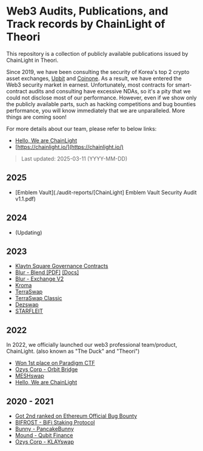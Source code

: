 # Web3 Audits, Publications, and Track records by ChainLight of Theori

This repository is a collection of publicly available publications issued by ChainLight in Theori.

Since 2019, we have been consulting the security of Korea's top 2 crypto asset exchanges, [Upbit](https://upbit.com) and [Coinone](https://coinone.com). As a result, we have entered the Web3 security market in earnest.
Unfortunately, most contracts for smart-contract audits and consulting have excessive NDAs, so it's a pity that we could not disclose most of our performance. However, even if we show only the publicly available parts, such as hacking competitions and bug bounties performance, you will know immediately that we are unparalleled. More things are coming soon!

For more details about our team, please refer to below links:
- [Hello, We are ChainLight](https://blog.chainlight.io/hello-we-are-chainlight-e4c30952fa4a)
- [https://chainlight.io/](https://chainlight.io/)

> Last updated: 2025-03-11 (YYYY-MM-DD)

## 2025

- [Emblem Vault](./audit-reports/[ChainLight] Emblem Vault Security Audit v1.1.pdf)

## 2024

- (Updating)

## 2023

- [Klaytn Square Governance Contracts](https://github.com/klaytn/governance-contracts-audit/blob/main/audit/theori_20230428.pdf)
- [Blur - Blend \[PDF\]](https://drive.google.com/file/d/13rmzXIdy138gxPwiGNH8kk-yob4Bjzll/view) [\[Docs\]](https://docs.blur.foundation/)
- [Blur - Exchange V2](https://drive.google.com/file/d/1FAryO7HfklV0ldOGfS9xSLKhaX65lG1I/view?usp=sharing)
- [Kroma](https://drive.google.com/file/d/13TUxZ9KPyvUXNZGddALcJLin-xmp_Fkj/view)
- [TerraSwap](https://terraswap.io/wp-content/uploads/2023/07/terraswap-audit-report.pdf)
- [TerraSwap Classic](https://terraswap.io/wp-content/uploads/2023/06/terraswap-classic-20230620.pdf)
- [Dezswap](https://github.com/dezswap/dezswap-contracts/blob/main/audits/chainlight/20230302.pdf)
- [STARFLEIT](https://assets-global.website-files.com/62b54b91d56058dfa989bdfa/646dbf354863c32f4bb63872_Starfleit(1.1).pdf)

## 2022

In 2022, we officially launched our web3 professional team/product, ChainLight. (also known as "The Duck" and "Theori")

- [Won 1st place on Paradigm CTF](https://twitter.com/theori_io/status/1561467483273531392)
- [Ozys Corp - Orbit Bridge](https://github.com/orbit-chain/bridge-contract/blob/master/audit/Theori_OrbitBridge_2022_1Q.pdf)
- [MESHswap](https://github.com/meshswap-fi/meshswap/blob/main/audit/%5BTheori%5D_meshswap_audit_rev1.0.pdf)
- [Hello, We are ChainLight](https://blog.chainlight.io/hello-we-are-chainlight-e4c30952fa4a)

## 2020 - 2021

- [Got 2nd ranked on Ethereum Official Bug Bounty](https://ethereum.org/en/bug-bounty/#leaderboard)
- [BIFROST - BiFi Staking Protocol](https://github.com/bifrost-platform/BiFi-staking-protocol/blob/main/docs/theori-audit-rev-2.0.pdf)
- [Bunny - PancakeBunny](https://github.com/PancakeBunny-finance/Bunny/blob/main/audits/bunny_contract_audit.pdf)
- [Mound - Qubit Finance](https://github.com/PancakeBunny-finance/qubit-finance/blob/edad8634df69b37f0a7ae24732e635f1598e51b6/audits/mound_qubit_audit_rev1.1.pdf)
- [Ozys Corp - KLAYswap]

[Ozys Corp - KLAYswap]: https://github.com/KlaySwap/klayswap/blob/master/audit/(Theori)_Ozys-KLAYswap_Final_Report-2021_10_07.pdf
